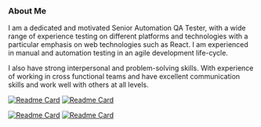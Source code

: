 ### About Me

I am a dedicated and motivated Senior Automation QA Tester, with a wide range of experience testing
on different platforms and technologies with a particular emphasis on web technologies such as React.
I am experienced in manual and automation testing in an agile development life-cycle. 

I also have strong interpersonal and problem-solving skills. With experience of working in cross functional teams and have excellent communication skills and work well with others at all levels.

[![Readme Card](https://github-readme-stats.vercel.app/api/pin/?username=lblake&repo=WonderBill-Technical-Assessment)](https://github.com/lblake/WonderBill-Technical-Assessment/tree/master) [![Readme Card](https://github-readme-stats.vercel.app/api/pin/?username=lblake&repo=LPG-Technical-Assessment)](https://github.com/lblake/LPG-Technical-Assessment)



[![Readme Card](https://github-readme-stats.vercel.app/api/pin/?username=lblake&repo=GAN-Technical-Assessment)](https://github.com/lblake/GAN-Technical-Assessment) [![Readme Card](https://github-readme-stats.vercel.app/api/pin/?username=lblake&repo=automation-testing-projects)](https://github.com/lblake/automation-testing-projects)


<!--
Hi there 👋
**lblake/lblake** is a ✨ _special_ ✨ repository because its `README.md` (this file) appears on your GitHub profile.

Here are some ideas to get you started:

- 🔭 I’m currently working on ...
- 🌱 I’m currently learning ...
- 👯 I’m looking to collaborate on ...
- 🤔 I’m looking for help with ...
- 💬 Ask me about ...
- 📫 How to reach me: ...
- 😄 Pronouns: ...
- ⚡ Fun fact: ...
-->
